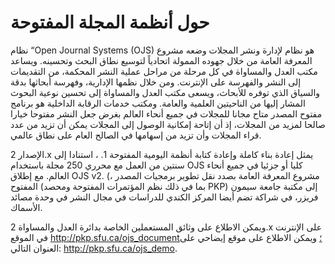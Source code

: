 # حول أنظمة المجلة المفتوحة

نظام “Open Journal Systems (OJS) هو نظام لإدارة ونشر المجلات وضعه مشروع المعرفة العامة من خلال جهوده الممولة اتحادياً لتوسيع نطاق البحث وتحسينه. ويساعد مكتب العدل والمساواة في كل مرحلة من مراحل عملية النشر المحكمة، من التقديمات إلى النشر والفهرسة على الإنترنت. ومن خلال نظمها الإدارية، وفهرسة أبحاثها بدقة والسياق الذي توفره للأبحاث، ويسعى مكتب العدل والمساواة إلى تحسين نوعية البحوث المشار إليها من الناحيتين العلمية والعامة. ومكتب خدمات الرقابة الداخلية هو برنامج مفتوح المصدر متاح مجانا للمجلات في جميع أنحاء العالم بغرض جعل النشر مفتوحا خيارا صالحا لمزيد من المجلات، إذ أن إتاحة إمكانية الوصول إلى المجلات يمكن أن تزيد من عدد قراء المجلات وأن تزيد من إسهامها في الصالح العام على نطاق عالمي.

الإصدار 2.x يمثل إعادة بناء كاملة وإعادة كتابة أنظمة اليومية المفتوحة 1. ، استنادا إلى سنتين من العمل مع محرري 250 مجلة باستخدام OJS كليا أو جزئيا في جميع أنحاء العالم. مع إطلاق OJS v2. (، مشروع المعرفة العامة بصدد نقل تطوير برمجيات المصدر المفتوح (بما في ذلك نظم المؤتمرات المفتوحة ومحصد PKP) إلى مكتبة جامعة سيمون فريزر، في شراكة تضم أيضا المركز الكندي للدراسات في مجال النشر في وحدة مصائد الأسماك.

ويمكن الاطلاع على وثائق المستعملين الخاصة بدائرة العدل والمساواة 2.x على الإنترنت في الموقع http://pkp.sfu.ca/ojs_document؛ ويمكن الاطلاع على موقع إيضاحي على العنوان التالي: http://pkp.sfu.ca/ojs_demo.

